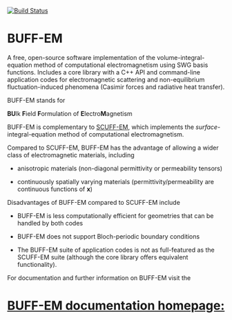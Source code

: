 [![Build Status](https://travis-ci.org/HomerReid/buff-em.svg?branch=master)](https://travis-ci.org/HomerReid/scuff-em)

BUFF-EM
========

A free, open-source software implementation of the 
volume-integral-equation method of computational electromagnetism
using SWG basis functions.
Includes a core library with a C++ API and command-line application codes
for 
electromagnetic scattering and non-equilibrium fluctuation-induced 
phenomena (Casimir forces and radiative heat transfer).

BUFF-EM stands for

 **BU**lk **F**ield **F**ormulation of **E**lectro**M**agnetism

BUFF-EM is complementary to
[SCUFF-EM](http://homerreid.github.io/scuff-em-documentation),
which implements the
*surface*-integral-equation method of computational electromagnetism.

Compared to SCUFF-EM, BUFF-EM has the advantage of allowing
a wider class of electromagnetic materials, including

+ anisotropic materials (non-diagonal permittivity or permeability tensors)

+ continuously spatially varying materials (permittivity/permeability are continuous functions of **x**)

Disadvantages of BUFF-EM compared to SCUFF-EM include

+ BUFF-EM is less computationally efficient for geometries that can be handled by both codes

+ BUFF-EM does not support Bloch-periodic boundary conditions

+ The BUFF-EM suite of application codes is not as full-featured as
  the SCUFF-EM suite (although the core library offers equivalent functionality).

For documentation and further information on BUFF-EM visit the 

# [BUFF-EM documentation homepage:](http://homerreid.github.io/buff-em-documentation)
